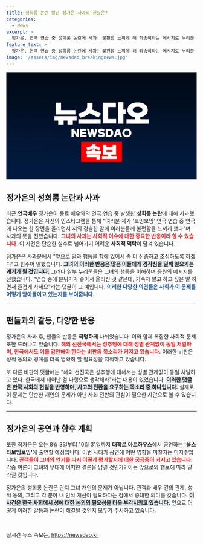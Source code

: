 ```yaml
---
title: 성희롱 논란 발단 정가은 사과의 진실은?
categories:
  - News
excerpt: >
  정가은, 연극 연습 중 성희롱 논란에 사과! 불편함 느끼게 해 죄송이라는 메시지로 누리꾼 반응 엇갈려. 응원과 비판이 혼재하는 가운데, 그녀의 향후 행보에 관심이 쏠리고 있습니다.
feature_text: >
  정가은, 연극 연습 중 성희롱 논란에 사과! 불편함 느끼게 해 죄송이라는 메시지로 누리꾼 반응 엇갈려. 응원과 비판이 혼재하는 가운데, 그녀의 향후 행보에 관심이 쏠리고 있습니다.
image: '/assets/img/newsdao_breakingnews.jpg'
---
```


<p><img src="/assets/img/newsdao_breakingnews.jpg" alt="implanttips 속보" /></p>

<h2 data-ke-size="size26">정가은의 성희롱 논란과 사과</h2>

<p data-ke-size="size16">최근 <b>연극배우</b> 정가은이 동료 배우와의 연극 연습 중 발생한 <b>성희롱 논란</b>에 대해 사과했습니다. 정가은은 자신의 인스타그램을 통해 "여러분 제가 '보잉보잉' 연극 연습 중 연극에 나오는 한 장면을 올리면서 저의 경솔한 말에 여러분들께 불편함을 느끼게 했다"며 사과의 뜻을 전했습니다. <b><span style="color: #ee2323;">그녀의 사과는 사회적 이슈에 대한 중요한 반응이라 할 수 있습니다.</span></b> 이 사건은 단순한 실수로 넘어가기 어려운 <b>사회적 맥락</b>이 담겨 있습니다.</p>

<p data-ke-size="size16">정가은은 사과문에서 "앞으로 말과 행동을 함에 있어서 좀 더 신중하고 조심하도록 하겠다"고 힘주어 말했습니다. <b><span style="background-color: #21538527;">그녀의 이러한 반응은 많은 이들에게 경각심을 일깨 일으키는 계기가 될 것입니다.</span></b> 그러나 일부 누리꾼들은 그녀의 행동을 이해하며 응원의 메시지를 전했습니다. "연습 중에 분위기가 좋아서 올리신 것 같은데, 기죽지 말고 하고 싶은 말 하면서 즐겁게 사세요"라는 댓글이 그 예입니다. <b><span style="color: #1a5490;">이러한 다양한 의견들은 사회가 이 문제를 어떻게 받아들이고 있는지를 보여줍니다.</span></b></p>

<hr>

<h2 data-ke-size="size26">팬들과의 갈등, 다양한 반응</h2>

<p data-ke-size="size16">정가은의 사과 후, 팬들의 반응은 <b>극명하게</b> 나뉘었습니다. 이와 함께 복잡한 사회적 문제 또한 드러나고 있습니다. <b><span style="color: #ee2323;">해외 선진국에서는 성추행에 대해 성별 관계없이 동일 처벌하며, 한국에서도 이를 감안해야 한다는 비판의 목소리가 커지고 있습니다.</span></b> 이러한 비판은 성적 동의와 경계를 더욱 명확히 할 필요성을 지적하고 있습니다.</p>

<p data-ke-size="size16">또 다른 비판의 댓글에는 "해외 선진국은 성추행에 대해서는 성별 관계없이 동일 처벌하고 있다. 한국에서 태어난 걸 다행으로 생각해라"라는 내용이 있었습니다. <b><span style="background-color: #21538527;">이러한 댓글은 한국 사회의 현실을 반영하며, 사고의 전환을 요구하는 목소리 중 하나입니다.</span></b> 실제로 이 문제는 단순한 개인의 문제가 아닌 사회 전반의 관심이 필요한 사안으로 볼 수 있습니다.</p>

<hr>

<h2 data-ke-size="size26">정가은의 공연과 향후 계획</h2>

<p data-ke-size="size16">또한 정가은은 오는 8월 3일부터 10월 31일까지 <b>대학로 아트하우스</b>에서 공연하는 <b>'올스타보잉보잉'</b>에 출연할 예정입니다. 이번 사태가 공연에 어떤 영향을 미칠지는 미지수입니다. <b><span style="color: #ee2323;">관객들이 그녀의 연기를 다시 어떻게 평가할지에 대한 궁금증이 커지고 있습니다.</span></b> 각종 여론이 그녀의 무대에 어떠한 결론을 남길 것인가? 이는 앞으로의 행보에 따라 달라질 것입니다.</p>

<p data-ke-size="size16">정가은의 성희롱 논란은 단지 그녀 개인의 문제가 아닙니다. 관객과 배우 간의 관계, 성적 동의, 그리고 각 분야 내 인식 개선이 필요하다는 점에서 중대한 의미를 갖습니다. <b><span style="background-color: #21538527;">이 사건은 한국 사회에서 성에 대한 논의의 필요성을 더욱 부각시키고 있습니다.</span></b> 앞으로 어떻게 이러한 갈등과 논란이 해결될 것인지 모두가 주시하고 있습니다.</p>

<p data-ke-size="size16">&nbsp;</p>
실시간 뉴스 속보는, <a href="https://newsdao.kr" rel="dofollow">https://newsdao.kr</a>


